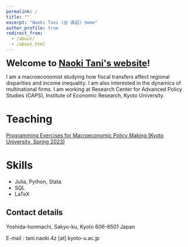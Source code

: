 ```yaml
---
permalink: /
title: ""
excerpt: "Naoki Tani (谷 直起) Home"
author_profile: true
redirect_from: 
  - /about/
  - /about.html
---
```


<p><b><font size=5>Welcome to <a href="https://naoki-tani.github.io/" target="_blank">Naoki Tani's website</a>!</font></b></p>

I am a macroeconomist studying how fiscal transfers affect regional disparities and income inequality. I am also interested in the dynamics of multinational firms. I am working at Research Center for Advanced Policy Studies (CAPS), Institute of Economic Research, Kyoto University.

Teaching
=====
<p><a href="https://github.com/Naoki-Tani/programming_lecture_kyoto_univ" target="_blank">Programming Exercises for Macroeconomic Policy Making (Kyoto University, Spring 2023)</a></p>

Skills
======

  - Julia, Python, Stata
  - SQL
  - LaTeX

## Contact details

Yoshida-honmachi, Sakyo-ku, Kyoto
606-8501 Japan

E-mail : tani.naoki.4z [at] kyoto-u.ac.jp
